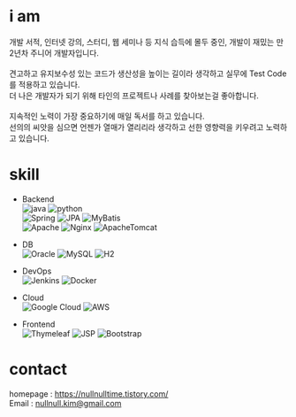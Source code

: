 # i am

개발 서적, 인터넷 강의, 스터디, 웹 세미나 등 지식 습득에 몰두 중인, 개발이 재밌는 만 2년차 주니어 개발자입니다.\
\
견고하고 유지보수성 있는 코드가 생산성을 높이는 길이라 생각하고 실무에 Test Code를 적용하고 있습니다.\
더 나은 개발자가 되기 위해 타인의 프로젝트나 사례를 찾아보는걸 좋아합니다.\
\
지속적인 노력이 가장 중요하기에 매일 독서를 하고 있습니다. \
선의의 씨앗을 심으면 언젠가 열매가 열리리라 생각하고 선한 영향력을 키우려고 노력하고 있습니다.

# skill 
    
- Backend \
![java](https://img.shields.io/badge/-Java-007396?logo=java&logoColor=white) 
![python](https://img.shields.io/badge/-Python-000000?style=flat&logo=Python) \
![Spring](https://img.shields.io/badge/-Spring-6DB33F?logo=spring&logoColor=white) 
![JPA](https://img.shields.io/badge/JPA-black) 
![MyBatis](https://img.shields.io/badge/MyBatis-black) \
![Apache](https://img.shields.io/badge/-Apache-D22128?logo=Apache&logoColor=white) 
![Nginx](https://img.shields.io/badge/Nginx-success) 
![ApacheTomcat](https://img.shields.io/badge/-Apache%20Tomcat-F8DC75?logo=apache-tomcat&logoColor=black)

- DB \
![Oracle](https://img.shields.io/badge/-Oracle-F80000?logo=oracle&logoColor=white) 
![MySQL](https://img.shields.io/badge/-MySQL-4479A1?logo=mysql&logoColor=white) 
![H2](https://img.shields.io/badge/H2-blue)  

- DevOps \
![Jenkins](https://img.shields.io/badge/-Jenkins-D24939?logo=Jenkins&logoColor=white) 
![Docker](https://img.shields.io/badge/-Docker-2496ED?logo=Docker&logoColor=white) 

- Cloud \
![Google Cloud](https://img.shields.io/badge/-Google%20Cloud-4285F4?logo=Google%20Cloud&logoColor=white) 
![AWS](https://img.shields.io/badge/-Amazon%20AWS-232F3E?logo=Amazon%20AWS&logoColor=white)

- Frontend \
![Thymeleaf](https://img.shields.io/badge/-Thymeleaf-005F0F?logo=thymeleaf&logoColor=white) 
![JSP](https://img.shields.io/badge/JSP-black) 
![Bootstrap](https://img.shields.io/badge/-Bootstrap-7952B3?logo=css3&logoColor=white)


# contact
homepage : https://nullnulltime.tistory.com/ \
Email : nullnull.kim@gmail.com


<!--
**nullnull0123/nullnull0123** is a ✨ _special_ ✨ repository because its `README.md` (this file) appears on your GitHub profile.

Here are some ideas to get you started:

- 🔭 I’m currently working on ...
- 🌱 I’m currently learning ...
- 👯 I’m looking to collaborate on ...
- 🤔 I’m looking for help with ...
- 💬 Ask me about ...
- 📫 How to reach me: ...
- 😄 Pronouns: ...
- ⚡ Fun fact: ...
-->
